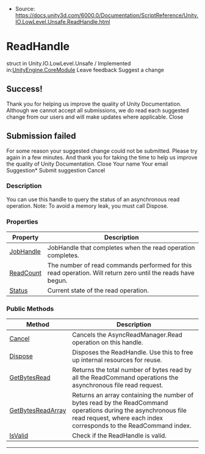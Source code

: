 * Source: https://docs.unity3d.com/6000.0/Documentation/ScriptReference/Unity.IO.LowLevel.Unsafe.ReadHandle.html

# ReadHandle
struct in Unity.IO.LowLevel.Unsafe
/
Implemented in:[UnityEngine.CoreModule](https://docs.unity3d.com/6000.0/Documentation/ScriptReference/UnityEngine.CoreModule.html)
Leave feedback
Suggest a change
## Success!
Thank you for helping us improve the quality of Unity Documentation. Although we cannot accept all submissions, we do read each suggested change from our users and will make updates where applicable.
Close
## Submission failed
For some reason your suggested change could not be submitted. Please <a>try again</a> in a few minutes. And thank you for taking the time to help us improve the quality of Unity Documentation.
Close
Your name Your email Suggestion* Submit suggestion
Cancel
### Description
You can use this handle to query the status of an asynchronous read operation. Note: To avoid a memory leak, you must call Dispose.
### Properties
Property | Description  
---|---  
[JobHandle](https://docs.unity3d.com/6000.0/Documentation/ScriptReference/Unity.IO.LowLevel.Unsafe.ReadHandle.JobHandle.html) | JobHandle that completes when the read operation completes.  
[ReadCount](https://docs.unity3d.com/6000.0/Documentation/ScriptReference/Unity.IO.LowLevel.Unsafe.ReadHandle.ReadCount.html) | The number of read commands performed for this read operation. Will return zero until the reads have begun.  
[Status](https://docs.unity3d.com/6000.0/Documentation/ScriptReference/Unity.IO.LowLevel.Unsafe.ReadHandle.Status.html) | Current state of the read operation.  
### Public Methods
Method | Description  
---|---  
[Cancel](https://docs.unity3d.com/6000.0/Documentation/ScriptReference/Unity.IO.LowLevel.Unsafe.ReadHandle.Cancel.html) | Cancels the AsyncReadManager.Read operation on this handle.  
[Dispose](https://docs.unity3d.com/6000.0/Documentation/ScriptReference/Unity.IO.LowLevel.Unsafe.ReadHandle.Dispose.html) | Disposes the ReadHandle. Use this to free up internal resources for reuse.  
[GetBytesRead](https://docs.unity3d.com/6000.0/Documentation/ScriptReference/Unity.IO.LowLevel.Unsafe.ReadHandle.GetBytesRead.html) | Returns the total number of bytes read by all the ReadCommand operations the asynchronous file read request.  
[GetBytesReadArray](https://docs.unity3d.com/6000.0/Documentation/ScriptReference/Unity.IO.LowLevel.Unsafe.ReadHandle.GetBytesReadArray.html) | Returns an array containing the number of bytes read by the ReadCommand operations during the asynchronous file read request, where each index corresponds to the ReadCommand index.  
[IsValid](https://docs.unity3d.com/6000.0/Documentation/ScriptReference/Unity.IO.LowLevel.Unsafe.ReadHandle.IsValid.html) | Check if the ReadHandle is valid.  
* * *
